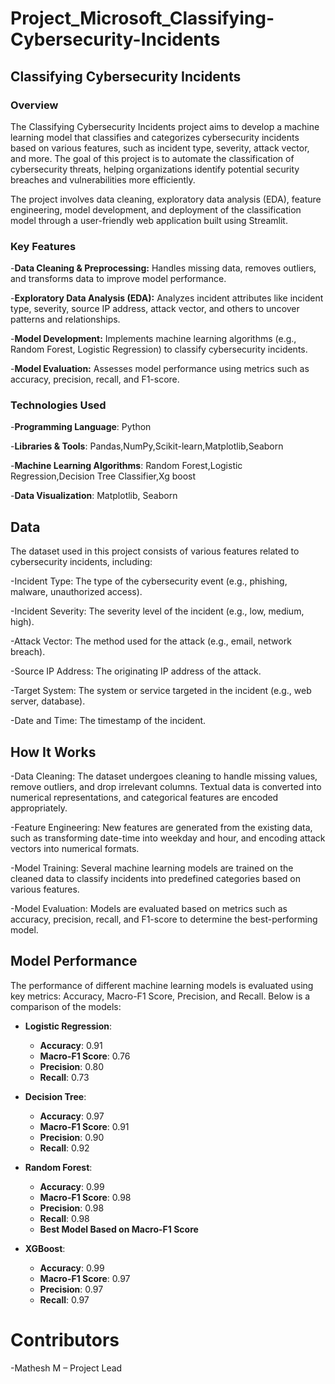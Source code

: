 # Project_Microsoft_Classifying-Cybersecurity-Incidents
## Classifying Cybersecurity Incidents
### Overview
The Classifying Cybersecurity Incidents project aims to develop a machine learning model that classifies and categorizes cybersecurity incidents based on various features, such as incident type, severity, attack vector, and more. The goal of this project is to automate the classification of cybersecurity threats, helping organizations identify potential security breaches and vulnerabilities more efficiently.

The project involves data cleaning, exploratory data analysis (EDA), feature engineering, model development, and deployment of the classification model through a user-friendly web application built using Streamlit.
### Key Features
-**Data Cleaning & Preprocessing:** Handles missing data, removes outliers, and transforms data to improve model performance.

-**Exploratory Data Analysis (EDA):** Analyzes incident attributes like incident type, severity, source IP address, attack vector, and others to uncover patterns and relationships.

-**Model Development:** Implements machine learning algorithms (e.g., Random Forest, Logistic Regression) to classify cybersecurity incidents.

-**Model Evaluation:** Assesses model performance using metrics such as accuracy, precision, recall, and F1-score.

### Technologies Used
-**Programming Language**: Python

-**Libraries & Tools**: Pandas,NumPy,Scikit-learn,Matplotlib,Seaborn

-**Machine Learning Algorithms**: Random Forest,Logistic Regression,Decision Tree Classifier,Xg boost

-**Data Visualization**: Matplotlib, Seaborn

## Data
The dataset used in this project consists of various features related to cybersecurity incidents, including:

-Incident Type: The type of the cybersecurity event (e.g., phishing, malware, unauthorized access).

-Incident Severity: The severity level of the incident (e.g., low, medium, high).

-Attack Vector: The method used for the attack (e.g., email, network breach).

-Source IP Address: The originating IP address of the attack.

-Target System: The system or service targeted in the incident (e.g., web server, database).

-Date and Time: The timestamp of the incident.

## How It Works

-Data Cleaning: The dataset undergoes cleaning to handle missing values, remove outliers, and drop irrelevant columns. Textual data is converted into numerical representations, and categorical features are encoded appropriately.

-Feature Engineering: New features are generated from the existing data, such as transforming date-time into weekday and hour, and encoding attack vectors into numerical formats.

-Model Training: Several machine learning models are trained on the cleaned data to classify incidents into predefined categories based on various features.

-Model Evaluation: Models are evaluated based on metrics such as accuracy, precision, recall, and F1-score to determine the best-performing model.

## Model Performance

The performance of different machine learning models is evaluated using key metrics: Accuracy, Macro-F1 Score, Precision, and Recall. Below is a comparison of the models:

- **Logistic Regression**:
  - **Accuracy**: 0.91
  - **Macro-F1 Score**: 0.76
  - **Precision**: 0.80
  - **Recall**: 0.73

- **Decision Tree**:
  - **Accuracy**: 0.97
  - **Macro-F1 Score**: 0.91
  - **Precision**: 0.90
  - **Recall**: 0.92

- **Random Forest**:
  - **Accuracy**: 0.99
  - **Macro-F1 Score**: 0.98
  - **Precision**: 0.98
  - **Recall**: 0.98
  - **Best Model Based on Macro-F1 Score**

- **XGBoost**:
  - **Accuracy**: 0.99
  - **Macro-F1 Score**: 0.97
  - **Precision**: 0.97
  - **Recall**: 0.97
# Contributors
-Mathesh M – Project Lead

